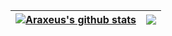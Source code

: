 | <a href="#"><img align="center" src="https://github-readme-stats.vercel.app/api?username=Araxeus&count_private=true&show_icons=true&theme=radical&include_all_commits=true&hide_border=true" alt="Araxeus's github stats" /></a> | <a href="#"><img align="center" src="https://github-readme-stats.vercel.app/api/top-langs/?username=Araxeus&exclude_repo=ScreenshotZ&theme=radical&layout=compact&hide_border=true" /></a> |
| ------------- | ------------- |
